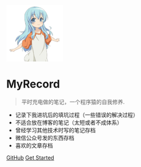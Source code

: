 ![logo](img/tb.png)

# MyRecord

> 平时充电做的笔记，一个程序猿的自我修养.

* 记录下我进坑后的填坑过程（一些错误的解决过程）
* 不适合放在博客的笔记（太短或者不成体系）
* 曾经学习其他技术时写的笔记存档
* 微信公众号发的东西存档
* 喜欢的文章存档

[GitHub](https://github.com/bfchengnuo/MyRecord)
[Get Started](#fixexception)